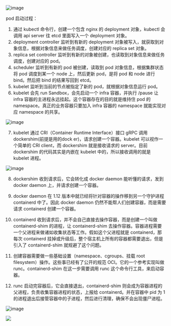 ![image](http://70data.net/upload/kubernetes/assetsF-LDAOok5ngY4pc1lEDesF-LM_rqip-tinVoiFZE0IF-LM_sEq_NuMALezRGMtGFworkflow.png)

pod 启动过程：
1. 通过 kubectl 命令行，创建一个包含 nginx 的 deployment 对象，kubectl 会调用 api server 往 etcd 里面写入一个 deployment 对象。
2. deployment controller 监听到有新的 deployment 对象被写入，就获取到对象信息，根据对象信息来做任务调度，创建对应的 replica set 对象。
3. replica set controller 监听到有新的对象被创建，也读取到对象信息来做任务调度，创建对应的 pod。
4. scheduler 监听到有新的 pod 被创建，读取到 pod 对象信息，根据集群状态将 pod 调度到某一个 node 上，然后更新 pod，是将 pod 和 node 进行 bind。然后把 bind 的结果写回到 etcd。
5. kubelet 监听到当前的节点被指定了新的 pod，就根据对象信息运行 pod。
6. kubelet 会先 run Sandbox，会先启动一个 infra 容器，并执行 /pause 让 infra 容器的主进程永远挂起。这个容器存在的目的就是维持住 pod 的 namespace。真正的业务容器只要加入 infra 容器的 namespace 就能实现对应 namespace 的共享。

![image](http://70data.net/upload/kubernetes/640-1.png)

7. kubelet 通过 CRI（Container Runtime Interface）接口 gRPC 调用 dockershim(前提是用的dock er)，请求创建一个容器。kubelet 可以视作一个简单的 CRI client，而 dockershim 就是接收请求的 server。目前 dockershim 的代码其实是内嵌在 kubelet 中的，所以接收调用的就是 kubelet 进程。

![image](http://70data.net/upload/kubernetes/640-2.png)

8. dockershim 收到请求后，它会转化成 docker daemon 能听懂的请求，发到 docker daemon 上，并请求创建一个容器。
9. docker daemon 在 1.12 版本中就已经将针对容器的操作移到另一个守护进程 containerd 中了。因此 docker daemon 仍然不能帮人们创建容器，而是需要请求 containerd 创建一个容器。
10. containerd 收到请求后，并不会自己直接去操作容器，而是创建一个叫做 containerd-shim 的进程，让 containerd-shim 去操作容器。容器进程需要一个父进程来做诸如收集状态等工作。假如这个父进程就是 containerd，那每次 containerd 挂掉或升级后，整个宿主机上所有的容器都需要退出，但是引入了 containerd-shim 就规避了这个问题。

11. 创建容器需要做一些基础设置（namespace、cgroups、挂载 root filesystem）操作。这些事已经有了公开的规范 OCI。它的一个参考实现叫做 runc。containerd-shim 在这一步需要调用 runc 这个命令行工具，来启动容器。

12. runc 启动完容器后，它会直接退出，containerd-shim 则会成为容器进程的父进程，负责收集容器进程的状态，上报给 containerd。并在容器中 pid 为 1 的进程退出后接管容器中的子进程，然后进行清理，确保不会出现僵尸进程。

![image](http://70data.net/upload/kubernetes/assetsF-LDAOok5ngY4pc1lEDesF-LM_rqip-tinVoiFZE0IF-LM_sL_pUFd7POA_evvOFpod-start.png)



![](https://hugo-picture.oss-cn-beijing.aliyuncs.com/what-happens-when-k8s.svg)